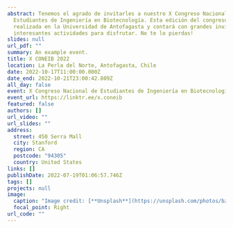 ```yaml
---
abstract: Tenemos el agrado de invitarles a nuestro X Congreso Nacional de
  Estudiantes de Ingeniería en Biotecnología. Esta edición del congreso será
  realizada en la Universidad de Antofagasta y contará con grandes invitados e
  interesantes actividades para disfrutar. No te lo pierdas!
slides: null
url_pdf: ""
summary: An example event.
title: X CONEIB 2022
location: La Perla del Norte, Antofagasta, Chile
date: 2022-10-17T11:00:00.000Z
date_end: 2022-10-21T23:00:42.809Z
all_day: false
event: X Congreso Nacional de Estudiantes de Ingeniería en Biotecnología Molecular
event_url: https://linktr.ee/x.coneib
featured: false
authors: []
url_video: ""
url_slides: ""
address:
  street: 450 Serra Mall
  city: Stanford
  region: CA
  postcode: "94305"
  country: United States
links: []
publishDate: 2022-07-19T01:06:57.746Z
tags: []
projects: null
image:
  caption: "Image credit: [**Unsplash**](https://unsplash.com/photos/bzdhc5b3Bxs)"
  focal_point: Right
url_code: ""
---
```

